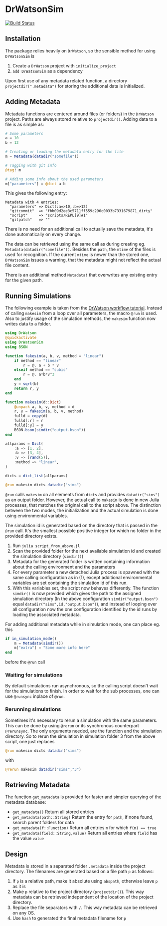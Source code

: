 # DrWatsonSim

[![Build Status](https://travis-ci.com/sebastianpech/DrWatsonSim.jl.svg?branch=master)](https://travis-ci.com/sebastianpech/DrWatsonSim.jl)

## Installation

The package relies heavily on `DrWatson`, so the sensible method for using `DrWatsonSim` is

1. Create a `DrWatson` project with `initialize_project`
2. `add DrWatsonSim` as a dependency

Upon first use of any metadata related function, a directory `projectdir(".metadata")` for storing the additional data is initialized.

## Adding Metadata

Metadata functions are centered around files (or folders) in the `DrWatson` project. 
Paths are always stored relative to `projectdir()`.
Adding data to a file is as simple as:

```julia
# Some parameters
a = 10
b = 12

# Creating or loading the metadata entry for the file
m = Metadata(datadir("somefile"))

# Tagging with git info
@tag! m

# Adding some info about the used parameters
m["parameters"] = @dict a b
```

This gives the following entry:

```
Metadata with 4 entries:
  "parameters" => Dict(:a=>10,:b=>12)
  "gitcommit"  => "fbb09d2ee3c5711ff559c296c0033b7331679871_dirty"
  "script"     => "scripts/REPL[9]#1"
  "gitpatch"   => ""
```

There is no need for an additional call to actually save the metadata, it's done automatically on every change.

The data can be retrieved using the same call as during creating eg. `Metadata(datadir("somefile"))`. 
Besides the `path`, the `mtime` of the files is used for recognition.
If the current `mtime` is newer than the stored one, `DrWatsonSim` issues a warning, that the metadata might not reflect the actual file content.

There is an additional method `Metadata!` that overwrites any existing entry for the given path.

## Running Simulations

The following example is taken from the [DrWatson workflow tutorial](https://juliadynamics.github.io/DrWatson.jl/dev/workflow/).
Instead of calling `makesim` from a loop over all parameters, the macro `@run` is used.
Also to justify usage of the simulation methods, the `makesim` function now writes data to a folder.

```julia
using DrWatson
@quickactivate
using DrWatsonSim
using BSON

function fakesim(a, b, v, method = "linear")
    if method == "linear"
        r = @. a + b * v
    elseif method == "cubic"
        r = @. a*b*v^3
    end
    y = sqrt(b)
    return r, y
end

function makesim(d::Dict)
    @unpack a, b, v, method = d
    r, y = fakesim(a, b, v, method)
    fulld = copy(d)
    fulld[:r] = r
    fulld[:y] = y
    BSON.bson(simdir("output.bson"))
end

allparams = Dict(
    :a => [1, 2], 
    :b => [3, 4],
    :v => [rand(5)], 
    :method => "linear",
)

dicts = dict_list(allparams)

@run makesim dicts datadir("sims")
```

`@run` calls `makesim` on all elements from `dicts` and provides `datadir("sims")` as an output folder. 
However, the actual call to `makesim` is done in new Julia processes, that matches the original call to the script above.
The distinction between the two modes, the initialization and the actual simulation is done using environmental variables.

The simulation id is generated based on the directory that is passed in the `@run` call.
It's the smallest possible positive integer for which no folder in the provided directory exists.

1. Run `julia script_from_above.jl`
2. Scan the provided folder for the next available simulation id and created the simulation directory (`simdir()`)
3. Metadata for the generated folder is written containing information about the calling environment and the parameters
4. For every parameter a new detached Julia process is spawned with the same calling configuration as in (1), except additional environmental variables are set containing the simulation id of this run.
5. With this variables set, the script now behaves differently. The function `simdir()` is now provided which gives the path to the assigned simulation directory (In the above configuration `simdir("output.bson")` equal `datadir("sims",id,"output.bson")`), and instead of looping over all configuration now the one configuration identified by the id runs by loading the associated metadata.

For adding additional metadata while in simulation mode, one can place eg. this

```julia
if in_simulation_mode()
    m = Metadata(simdir())
    m["extra"] = "Some more info here"
end
```

before the `@run` call

### Waiting for simulations

By default simulations run asynchronous, so the calling script doesn't wait for the simulations to finish.
In order to wait for the sub processes, one can use `@runsync` inplace of `@run`.

### Rerunning simulations

Sometimes it's necessary to rerun a simulation with the same parameters.
This can be done by using `@rerun` or its synchronous counterpart `@rerunsync`.
The only arguments needed, are the function and the simulation directory.
So to rerun the simulation in simulation folder 3 from the above script, one just replaces

```julia
@run makesim dicts datadir("sims")
```

with

```julia
@rerun makesim datadir("sims","3")
```

## Retrieving Metadata

The function `get_metadata` is provided for faster and simpler querying of the metadata database:

- `get_metadata()` Return all stored entries
- `get_metadata(path::String)` Return the entry for `path`, if none found, search parent folders for data
- `get_metadata(f::Function)` Return all entries `m` for which `f(m) == true`
- `get_metadata(field::String,value)` Return all entries where `field` has the value `value`

## Design

Metadata is stored in a separated folder `.metadata` inside the project directory.
The filenames are generated based on a file path `p` as follows:

1. If `p` is a relative path, make it absolute using `abspath`, otherwise leave `p` as it is
2. Make `p` relative to the project directory (`projectdir()`). This way metadata can be retrieved independent of the location of the project directory.
3. Replace the file separators with `/`. This way metadata can be retrieved on any OS.
4. Use `hash` to generated the final metadata filename for `p`
